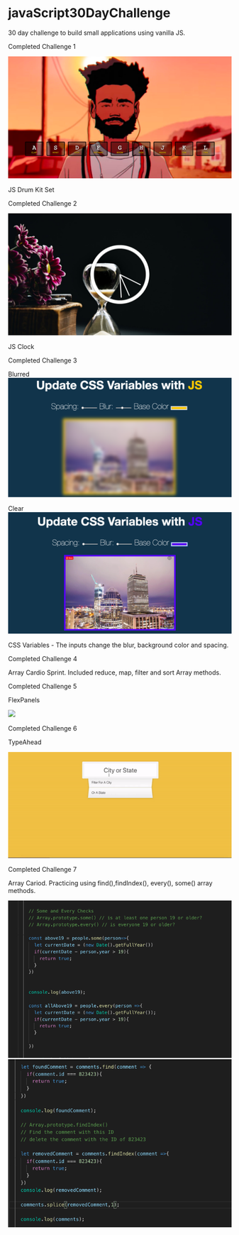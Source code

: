 # javaScript30DayChallenge
30 day challenge to build small applications using vanilla JS. 

Completed Challenge 1

<img src="Drumset.png" />

JS Drum Kit Set

Completed Challenge 2 

<img src="/ClockJS/clockJs.png" />

JS Clock

Completed Challenge 3


Blurred
<img src="/CSSVariables/blur.png" />

Clear
<img src="/CSSVariables/clear.png" />



CSS Variables - The inputs change the blur, background color and spacing. 

Completed Challenge 4

Array Cardio Sprint. Included reduce, map, filter and sort Array methods. 


Completed Challenge 5

FlexPanels

<img src="/FlexPanels/FlexPanels.gif"/>

Completed Challenge 6

TypeAhead

<img src="/typeAhead/AutoFill.gif"/>

Completed Challenge 7

Array Cariod. Practicing using find(),findIndex(), every(), some() array methods. 

<img src="/ArrayCardio2/Code1.png"/>
<img src="/ArrayCardio2/Code2.png"/>


